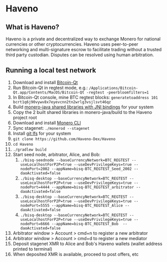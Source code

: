 # Haveno

## What is Haveno?

Haveno is a private and decentralized way to exchange Monero for national currencies or other cryptocurrencies.  Haveno uses peer-to-peer networking and multi-signature escrow to facilitate trading without a trusted third party custodian.  Disputes can be resolved using human arbitration.

## Running a local test network

1. Download and install [Bitcoin-Qt](https://bitcoin.org/en/download)
2. Run Bitcoin-Qt in regtest mode, e.g.: `/Applications/Bitcoin-Qt.app/Contents/MacOS/Bitcoin-Qt -regtest -peerbloomfilters=1`
3. In Bitcoin-Qt console, mine BTC regtest blocks: `generatetoaddress 101 bcrt1q6j90vywv8x7eyevcnn2tn2wrlg3vsjlsvt46qz`
4. Build [monero-java shared libraries with JNI bindings](https://github.com/monero-ecosystem/monero-java#building-jni-shared-libraries-from-source) for your system
5. Copy the 2 built shared libraries in monero-java/build to the Haveno project root
7. Download and install [Monero CLI](https://www.getmonero.org/downloads/)
8. Sync stagenet: `./monerod --stagenet`
9. Install [git lfs](https://git-lfs.github.com) for your system
10. `git clone https://github.com/Haveno-Dex/Haveno`
11. `cd Haveno`
12. `./gradlew build`
13. Start seed node, arbitrator, Alice, and Bob:
    1. `./bisq-seednode --baseCurrencyNetwork=BTC_REGTEST --useLocalhostForP2P=true --useDevPrivilegeKeys=true --nodePort=2002 --appName=bisq-BTC_REGTEST_Seed_2002 --daoActivated=false`
    2. `./bisq-desktop --baseCurrencyNetwork=BTC_REGTEST --useLocalhostForP2P=true --useDevPrivilegeKeys=true --nodePort=4444 --appName=bisq-BTC_REGTEST_arbitrator --daoActivated=false`
    3. `./bisq-desktop --baseCurrencyNetwork=BTC_REGTEST --useLocalhostForP2P=true --useDevPrivilegeKeys=true --nodePort=5555 --appName=bisq-BTC_REGTEST_Alice --daoActivated=false`
    4. `./bisq-desktop --baseCurrencyNetwork=BTC_REGTEST --useLocalhostForP2P=true --useDevPrivilegeKeys=true --nodePort=6666 --appName=bisq-BTC_REGTEST_Bob  --daoActivated=false`
14. Arbitrator window > Account > cmd+n to register a new arbitrator
15. Arbitrator window > Account > cmd+d to register a new mediator
16. Deposit stagenet XMR to Alice and Bob's Haveno wallets (wallet address printed to terminal)
17. When deposited XMR is available, proceed to post offers, etc
